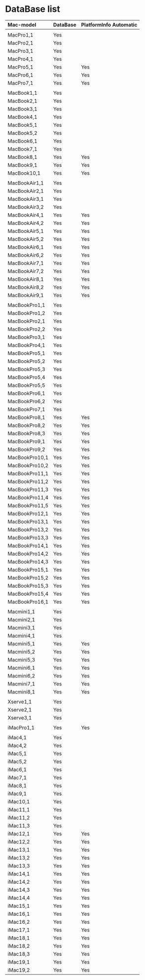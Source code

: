 DataBase list
=============

| Mac-model | DataBase | PlatformInfo Automatic |
|:----------|:---------|:-----------------------|
||
MacPro1,1 | Yes |
MacPro2,1 | Yes |
MacPro3,1 | Yes |
MacPro4,1 | Yes |
MacPro5,1 | Yes | Yes
MacPro6,1 | Yes | Yes
MacPro7,1 | Yes | Yes
||
MacBook1,1 | Yes |
MacBook2,1 | Yes |
MacBook3,1 | Yes |
MacBook4,1 | Yes |
MacBook5,1 | Yes |
MacBook5,2 | Yes |
MacBook6,1 | Yes |
MacBook7,1 | Yes |
MacBook8,1 | Yes | Yes
MacBook9,1 | Yes | Yes
MacBook10,1 | Yes | Yes
||
MacBookAir1,1 | Yes |
MacBookAir2,1 | Yes |
MacBookAir3,1 | Yes |
MacBookAir3,2 | Yes |
MacBookAir4,1 | Yes | Yes
MacBookAir4,2 | Yes | Yes
MacBookAir5,1 | Yes | Yes
MacBookAir5,2 | Yes | Yes
MacBookAir6,1 | Yes | Yes
MacBookAir6,2 | Yes | Yes
MacBookAir7,1 | Yes | Yes
MacBookAir7,2 | Yes | Yes
MacBookAir8,1 | Yes | Yes
MacBookAir8,2 | Yes | Yes
MacBookAir9,1 | Yes | Yes
||
MacBookPro1,1 | Yes |
MacBookPro1,2 | Yes |
MacBookPro2,1 | Yes |
MacBookPro2,2 | Yes |
MacBookPro3,1 | Yes |
MacBookPro4,1 | Yes |
MacBookPro5,1 | Yes |
MacBookPro5,2 | Yes |
MacBookPro5,3 | Yes |
MacBookPro5,4 | Yes |
MacBookPro5,5 | Yes |
MacBookPro6,1 | Yes |
MacBookPro6,2 | Yes |
MacBookPro7,1 | Yes |
MacBookPro8,1 | Yes | Yes
MacBookPro8,2 | Yes | Yes
MacBookPro8,3 | Yes | Yes
MacBookPro9,1 | Yes | Yes
MacBookPro9,2 | Yes | Yes
MacBookPro10,1 | Yes | Yes
MacBookPro10,2 | Yes | Yes
MacBookPro11,1 | Yes | Yes
MacBookPro11,2 | Yes | Yes
MacBookPro11,3 | Yes | Yes
MacBookPro11,4 | Yes | Yes
MacBookPro11,5 | Yes | Yes
MacBookPro12,1 | Yes | Yes
MacBookPro13,1 | Yes | Yes
MacBookPro13,2 | Yes | Yes
MacBookPro13,3 | Yes | Yes
MacBookPro14,1 | Yes | Yes
MacBookPro14,2 | Yes | Yes
MacBookPro14,3 | Yes | Yes
MacBookPro15,1 | Yes | Yes
MacBookPro15,2 | Yes | Yes
MacBookPro15,3 | Yes | Yes
MacBookPro15,4 | Yes | Yes
MacBookPro16,1 | Yes | Yes
||
Macmini1,1 | Yes |
Macmini2,1 | Yes |
Macmini3,1 | Yes |
Macmini4,1 | Yes |
Macmini5,1 | Yes | Yes
Macmini5,2 | Yes | Yes
Macmini5,3 | Yes | Yes
Macmini6,1 | Yes | Yes
Macmini6,2 | Yes | Yes
Macmini7,1 | Yes | Yes
Macmini8,1 | Yes | Yes
||
Xserve1,1 | Yes |
Xserve2,1 | Yes |
Xserve3,1 | Yes |
||
iMacPro1,1 | Yes | Yes
||
iMac4,1 | Yes |
iMac4,2 | Yes |
iMac5,1 | Yes |
iMac5,2 | Yes |
iMac6,1 | Yes |
iMac7,1 | Yes |
iMac8,1 | Yes |
iMac9,1 | Yes |
iMac10,1 | Yes |
iMac11,1 | Yes |
iMac11,2 | Yes |
iMac11,3 | Yes |
iMac12,1 | Yes | Yes
iMac12,2 | Yes | Yes
iMac13,1 | Yes | Yes
iMac13,2 | Yes | Yes
iMac13,3 | Yes | Yes
iMac14,1 | Yes | Yes
iMac14,2 | Yes | Yes
iMac14,3 | Yes | Yes
iMac14,4 | Yes | Yes
iMac15,1 | Yes | Yes
iMac16,1 | Yes | Yes
iMac16,2 | Yes | Yes
iMac17,1 | Yes | Yes
iMac18,1 | Yes | Yes
iMac18,2 | Yes | Yes
iMac18,3 | Yes | Yes
iMac19,1 | Yes | Yes
iMac19,2 | Yes | Yes
